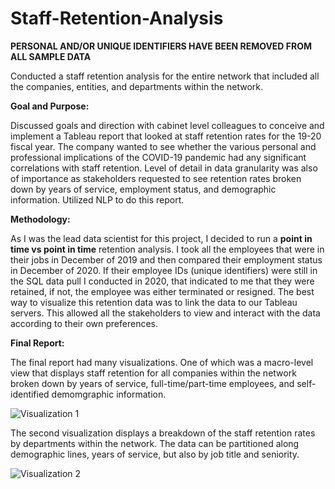 # Staff-Retention-Analysis

**PERSONAL AND/OR UNIQUE IDENTIFIERS HAVE BEEN REMOVED FROM ALL SAMPLE DATA**

Conducted a staff retention analysis for the entire network that included all the companies, entities, and departments within the network.

**Goal and Purpose:** 

Discussed goals and direction with cabinet level colleagues to conceive and implement a Tableau report that looked at staff retention rates for the 19-20 fiscal year. The company wanted to see whether the various personal and professional implications of the COVID-19 pandemic had any significant correlations with staff retention. Level of detail in data granularity was also of importance as stakeholders requested to see retention rates broken down by years of service, employment status, and demographic information. Utilized NLP to do this report.

**Methodology:**

As I was the lead data scientist for this project, I decided to run a **point in time vs point in time** retention analysis. I took all the employees that were in their jobs in December of 2019 and then compared their employment status in December of 2020. If their employee IDs (unique identifiers) were still in the SQL data pull I conducted in 2020, that indicated to me that they were retained, if not, the employee was either terminated or resigned. The best way to visualize this retention data was to link the data to our Tableau servers. This allowed all the stakeholders to view and interact with the data according to their own preferences. 

**Final Report:**

The final report had many visualizations. One of which was a macro-level view that displays staff retention for all companies within the network broken down by years of service, full-time/part-time employees, and self-identified demomgraphic information.

![Visualization 1](Retention-1.gif)



The second visualization displays a breakdown of the staff retention rates by departments within the network. The data can be partitioned along demographic lines, years of service, but also by job title and seniority.

![Visualization 2](Retention-2.gif)
